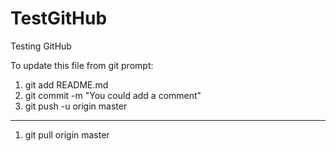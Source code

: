 # TestGitHub
Testing GitHub

To update this file from git prompt:

1.  git add README.md
2.  git commit -m "You could add a comment"
3.  git push -u origin master
-----------------------------------

1. git pull origin master






